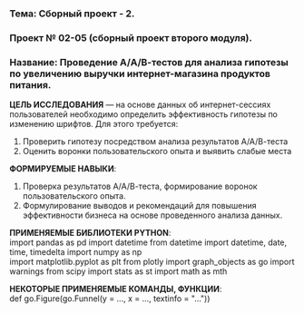 ### Тема: Сборный проект - 2.<br>
### Проект № 02-05 (сборный проект второго модуля).<br>
### Название: Проведение А/A/В-тестов для анализа гипотезы по увеличению выручки интернет-магазина продуктов питания.<br>

**ЦЕЛЬ ИССЛЕДОВАНИЯ** — на основе данных об интернет-сессиях пользователей необходимо определить эффективность гипотезы по изменению шрифтов. Для этого требуется:<br>
1) Проверить гипотезу посредством анализа результатов А/А/В-теста<br>
2) Оценить воронки пользовательского опыта и выявить слабые места<br>

**ФОРМИРУЕМЫЕ НАВЫКИ**:<br>
1) Проверка результатов А/А/В-теста, формирование воронок пользовательского опыта.<br>
2) Формулирование выводов и рекомендаций для повышения эффективности бизнеса на основе проведенного анализа данных.<br>

**ПРИМЕНЯЕМЫЕ БИБЛИОТЕКИ PYTHON**:<br>
import pandas as pd
import datetime
from datetime import datetime, date, time, timedelta
import numpy as np  
import matplotlib.pyplot as plt 
from plotly import graph_objects as go
import warnings
from scipy import stats as st
import math as mth 

**НЕКОТОРЫЕ ПРИМЕНЯЕМЫЕ КОМАНДЫ, ФУНКЦИИ**:<br>
def
go.Figure(go.Funnel(y = ..., x = ..., textinfo = "..."))
